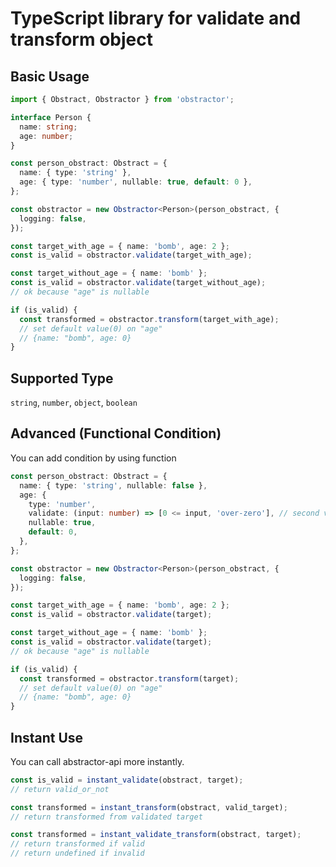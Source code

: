 # TypeScript library for validate and transform object

## Basic Usage

```typescript
import { Obstract, Obstractor } from 'obstractor';

interface Person {
  name: string;
  age: number;
}

const person_obstract: Obstract = {
  name: { type: 'string' },
  age: { type: 'number', nullable: true, default: 0 },
};

const obstractor = new Obstractor<Person>(person_obstract, {
  logging: false,
});

const target_with_age = { name: 'bomb', age: 2 };
const is_valid = obstractor.validate(target_with_age);

const target_without_age = { name: 'bomb' };
const is_valid = obstractor.validate(target_without_age);
// ok because "age" is nullable

if (is_valid) {
  const transformed = obstractor.transform(target_with_age);
  // set default value(0) on "age"
  // {name: "bomb", age: 0}
}
```

## Supported Type

`string`, `number`, `object`, `boolean`

## Advanced (Functional Condition)

You can add condition by using function

```typescript
const person_obstract: Obstract = {
  name: { type: 'string', nullable: false },
  age: {
    type: 'number',
    validate: (input: number) => [0 <= input, 'over-zero'], // second value is message for invalid log
    nullable: true,
    default: 0,
  },
};

const obstractor = new Obstractor<Person>(person_obstract, {
  logging: false,
});

const target_with_age = { name: 'bomb', age: 2 };
const is_valid = obstractor.validate(target);

const target_without_age = { name: 'bomb' };
const is_valid = obstractor.validate(target);
// ok because "age" is nullable

if (is_valid) {
  const transformed = obstractor.transform(target);
  // set default value(0) on "age"
  // {name: "bomb", age: 0}
}
```

## Instant Use

You can call abstractor-api more instantly.

```typescript
const is_valid = instant_validate(obstract, target);
// return valid_or_not

const transformed = instant_transform(obstract, valid_target);
// return transformed from validated target

const transformed = instant_validate_transform(obstract, target);
// return transformed if valid
// return undefined if invalid
```
